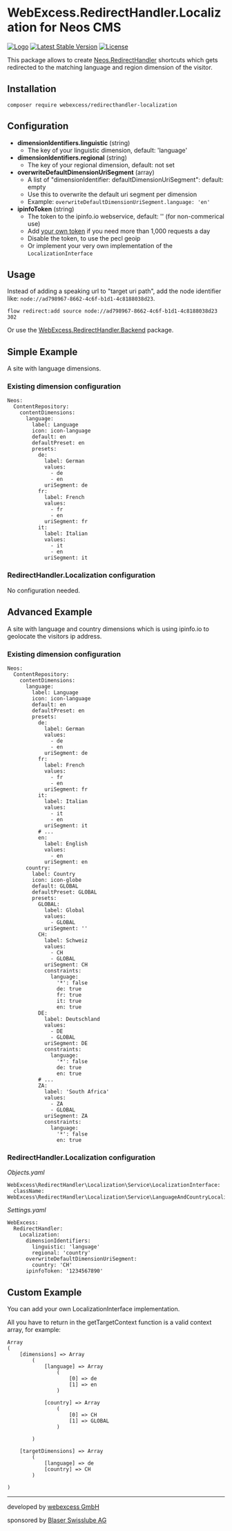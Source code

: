 # WebExcess.RedirectHandler.Localization for Neos CMS
[![Logo](logo.png)](Documentation/logo-512.png)
[![Latest Stable Version](https://poser.pugx.org/webexcess/redirecthandler-localization/v/stable)](https://packagist.org/packages/webexcess/redirecthandler-localization)
[![License](https://poser.pugx.org/webexcess/redirecthandler-localization/license)](https://packagist.org/packages/webexcess/redirecthandler-localization)

This package allows to create [Neos.RedirectHandler](https://github.com/neos/redirecthandler) shortcuts which gets redirected to the matching language and region dimension of the visitor.

## Installation
```
composer require webexcess/redirecthandler-localization
```

## Configuration
- **dimensionIdentifiers.linguistic** (string)
  - The key of your linguistic dimension, default: 'language'
- **dimensionIdentifiers.regional** (string)
  - The key of your regional dimension, default: not set
- **overwriteDefaultDimensionUriSegment** (array)
  - A list of "dimensionIdentifier: defaultDimensionUriSegment": default: empty
  - Use this to overwrite the default uri segment per dimension
  - Example: `overwriteDefaultDimensionUriSegment.language: 'en'`
- **ipinfoToken** (string)
  - The token to the ipinfo.io webservice, default: '' (for non-commerical use)
  - Add [your own token](https://ipinfo.io/) if you need more than 1,000 requests a day
  - Disable the token, to use the pecl geoip
  - Or implement your very own implementation of the `LocalizationInterface`

## Usage
Instead of adding a speaking url to "target uri path", add the node identifier like: `node://ad798967-8662-4c6f-b1d1-4c8188038d23`.
```
flow redirect:add source node://ad798967-8662-4c6f-b1d1-4c8188038d23 302
```
Or use the [WebExcess.RedirectHandler.Backend](https://github.com/webexcess/redirecthandler-backend) package.

## Simple Example

A site with language dimensions.

### Existing dimension configuration

```
Neos:
  ContentRepository:
    contentDimensions:
      language:
        label: Language
        icon: icon-language
        default: en
        defaultPreset: en
        presets:
          de:
            label: German
            values:
              - de
              - en
            uriSegment: de
          fr:
            label: French
            values:
              - fr
              - en
            uriSegment: fr
          it:
            label: Italian
            values:
              - it
              - en
            uriSegment: it
```

### RedirectHandler.Localization configuration

No configuration needed.


## Advanced Example

A site with language and country dimensions which is using ipinfo.io to geolocate the visitors ip address.

### Existing dimension configuration

```
Neos:
  ContentRepository:
    contentDimensions:
      language:
        label: Language
        icon: icon-language
        default: en
        defaultPreset: en
        presets:
          de:
            label: German
            values:
              - de
              - en
            uriSegment: de
          fr:
            label: French
            values:
              - fr
              - en
            uriSegment: fr
          it:
            label: Italian
            values:
              - it
              - en
            uriSegment: it
          # ...
          en:
            label: English
            values:
              - en
            uriSegment: en
      country:
        label: Country
        icon: icon-globe
        default: GLOBAL
        defaultPreset: GLOBAL
        presets:
          GLOBAL:
            label: Global
            values:
              - GLOBAL
            uriSegment: ''
          CH:
            label: Schweiz
            values:
              - CH
              - GLOBAL
            uriSegment: CH
            constraints:
              language:
                '*': false
                de: true
                fr: true
                it: true
                en: true
          DE:
            label: Deutschland
            values:
              - DE
              - GLOBAL
            uriSegment: DE
            constraints:
              language:
                '*': false
                de: true
                en: true
          # ...
          ZA:
            label: 'South Africa'
            values:
              - ZA
              - GLOBAL
            uriSegment: ZA
            constraints:
              language:
                '*': false
                en: true
```

### RedirectHandler.Localization configuration

_Objects.yaml_
```
WebExcess\RedirectHandler\Localization\Service\LocalizationInterface:
  className: WebExcess\RedirectHandler\Localization\Service\LanguageAndCountryLocalization
```

_Settings.yaml_
```
WebExcess:
  RedirectHandler:
    Localization:
      dimensionIdentifiers:
        linguistic: 'language'
        regional: 'country'
      overwriteDefaultDimensionUriSegment:
        country: 'CH'
      ipinfoToken: '1234567890'
```

## Custom Example

You can add your own LocalizationInterface implementation.

All you have to return in the getTargetContext function is a valid context array, for example:
```
Array
(
    [dimensions] => Array
        (
            [language] => Array
                (
                    [0] => de
                    [1] => en
                )

            [country] => Array
                (
                    [0] => CH
                    [1] => GLOBAL
                )

        )

    [targetDimensions] => Array
        (
            [language] => de
            [country] => CH
        )

)
```

------------------------------------------

developed by [webexcess GmbH](https://webexcess.ch/)

sponsored by [Blaser Swisslube AG](https://www.blaser.com/)
